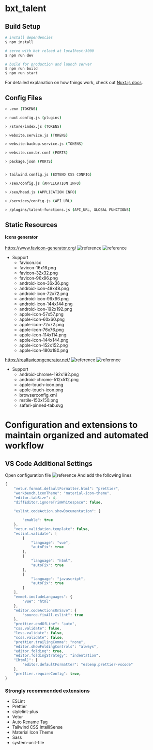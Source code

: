 # bxt_talent

## Build Setup

```bash
# install dependencies
$ npm install

# serve with hot reload at localhost:3000
$ npm run dev

# build for production and launch server
$ npm run build
$ npm run start

```

For detailed explanation on how things work, check out [Nuxt.js docs](https://nuxtjs.org).
## Config Files
```bash
> .env (TOKENS)

> nuxt.config.js (plugins)

> /store/index.js (TOKENS)

> website.service.js (TOKENS)

> website-backup.service.js (TOKENS)

> website.com.br.conf (PORTS)

> package.json (PORTS)


> tailwind.config.js (EXTEND CSS CONFIG)

> /seo/config.js (APPLICATION INFO)

> /seo/head.js (APPLICATION INFO)

> /services/config.js (API_URL)

> /plugins/talent-functions.js (API_URL, GLOBAL FUNCTIONS)
```

## Static Resources
#### Icons generator
https://www.favicon-generator.org/
![reference](http://managerfashion.pictures/issues/websites/1.png)
![reference](http://managerfashion.pictures/issues/websites/2.png)
- Support
    - favicon.ico
    - favicon-16x16.png
    - favicon-32x32.png
    - favicon-96x96.png
    - android-icon-36x36.png
    - android-icon-48x48.png
    - android-icon-72x72.png
    - android-icon-96x96.png
    - android-icon-144x144.png
    - android-icon-192x192.png
    - apple-icon-57x57.png
    - apple-icon-60x60.png
    - apple-icon-72x72.png
    - apple-icon-76x76.png
    - apple-icon-114x114.png
    - apple-icon-144x144.png
    - apple-icon-152x152.png
    - apple-icon-180x180.png

https://realfavicongenerator.net/
![reference](http://managerfashion.pictures/issues/websites/3.png)
![reference](http://managerfashion.pictures/issues/websites/4.png)
- Support
    - android-chrome-192x192.png
    - android-chrome-512x512.png
    - apple-touch-icon.png
    - apple-touch-icon.png
    - browserconfig.xml
    - mstile-150x150.png
    - safari-pinned-tab.svg


# Configuration and extensions to maintain organized and automated workflow

## VS Code Additional Settings

Open configuration file
![reference](http://managerfashion.pictures/issues/websites/5.png)
And add the following lines
````Javascript
{
    "vetur.format.defaultFormatter.html": "prettier",
    "workbench.iconTheme": "material-icon-theme",
    "editor.tabSize": 4,    
    "diffEditor.ignoreTrimWhitespace": false,
    
    "eslint.codeAction.showDocumentation": {

        "enable": true
    },
    "vetur.validation.template": false,
    "eslint.validate": [
        {
            "language": "vue",
            "autoFix": true
        },
        {
            "language": "html",
            "autoFix": true
        },
        {
            "language": "javascript",
            "autoFix": true
        }
    ],
    "emmet.includeLanguages": {
        "vue": "html"
    },
    "editor.codeActionsOnSave": {
        "source.fixAll.eslint": true
    },
    "prettier.endOfLine": "auto",
    "css.validate": false,
    "less.validate": false,
    "scss.validate": false,
    "prettier.trailingComma": "none",
    "editor.showFoldingControls": "always",
    "editor.folding": true,
    "editor.foldingStrategy": "indentation",    
    "[html]": {
        "editor.defaultFormatter": "esbenp.prettier-vscode"
    },
    "prettier.requireConfig": true,
}
````
### Strongly recommended extensions

- ESLint
- Prettier
- stylelint-plus
- Vetur
- Auto Rename Tag
- Tailwind CSS IntelliSense
- Material Icon Theme
- Sass
- system-unit-file